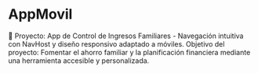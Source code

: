 # AppMovil
 📱 Proyecto: App de Control de Ingresos Familiares   - Navegación intuitiva con NavHost y diseño responsivo adaptado a móviles.  Objetivo del proyecto:  Fomentar el ahorro familiar y la planificación financiera mediante una herramienta accesible y personalizada. 
